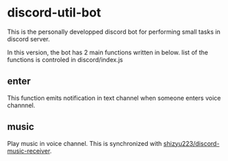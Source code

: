 # discord-util-bot

This is the personally developped discord bot for performing small tasks in discord server.

In this version, the bot has 2 main functions written in below.
list of the functions is controled in discord/index.js

## enter

This function emits notification in text channel when someone enters voice channnel.

## music

Play music in voice channel.
This is synchronized with [shizyu223/discord-music-receiver](https://github.com/shizyu223/discord-music-receiver).
